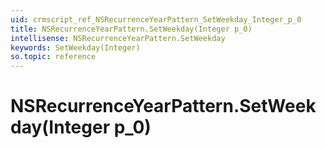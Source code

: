 ```yaml
---
uid: crmscript_ref_NSRecurrenceYearPattern_SetWeekday_Integer_p_0
title: NSRecurrenceYearPattern.SetWeekday(Integer p_0)
intellisense: NSRecurrenceYearPattern.SetWeekday
keywords: SetWeekday(Integer)
so.topic: reference
---
```


# NSRecurrenceYearPattern.SetWeekday(Integer p_0)

